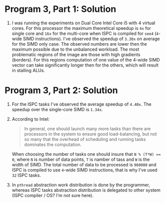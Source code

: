 Program 3, Part 1: Solution
===========================

1. I was running the experiments on Dual Core Intel Core i5 with 4 virtual cores. For this processor the maximum theoretical speedup is `4x` for single core and `16x` for the multi-core when ISPC is compiled for `see4` (`4`-wide SIMD instructions). I've observed the speedup of `3.30x` on average for the SIMD only case. The observed numbers are lower then the maximum possible due to the unbalanced workload. The most problematic regions of the image are those with high gradients (borders). For this regions computation of one value of the 4-wide SIMD vector can take significantly longer then for the others, which will result in stalling ALUs.

Program 3, Part 2: Solution
===========================

1. For the ISPC tasks I've observed the average speedup of `4.40x`. The speedup over the single-core SIMD is `1.34x`.
2. According to Intel: 
    > In general, one should launch many more tasks than there are processors in the system to ensure good load-balancing, but not so many that the overhead of scheduling and running tasks dominates the computation.

    When choosing the number of tasks one should insure that `N % (T*W) == 0`, where `N` is number of data points, `T` is namber of tass and `W` is the width of SIMD. The total number of data to be processed is `960000` and ISPC is compiled to use `4`-wide SIMD instructions, that is why I've used `32` ISPC tasks.
3. In `pthread` abstraction work distribution is done by the programmer, whereas ISPC tasks abstraction distribution is delegated to other system (ISPC compiler / OS? I'm not sure here).